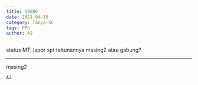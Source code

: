 ```yaml
---
title: 50086
date: 2021-04-16
category: Tanya-SC
tags: PPh
author: AJ
---
```


status MT, lapor spt tahunannya masing2 atau gabung?

---

masing2

`AJ`

